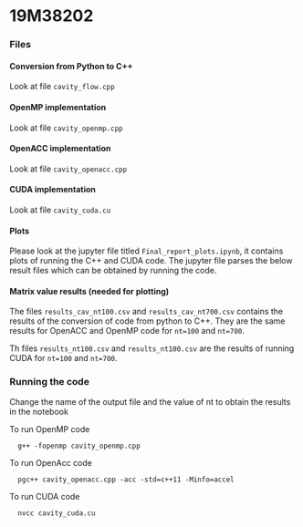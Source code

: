 # 19M38202
### Files

#### Conversion from Python to C++
Look at file `cavity_flow.cpp`

#### OpenMP implementation
Look at file `cavity_openmp.cpp`

#### OpenACC implementation
Look at file `cavity_openacc.cpp`

#### CUDA implementation
Look at file `cavity_cuda.cu`

#### Plots

Please look at the jupyter file titled `Final_report_plots.ipynb`, it contains plots of running the C++ and CUDA code. The jupyter file parses the below result files which can be obtained by running the code.

#### Matrix value results (needed for plotting)

The files `results_cav_nt100.csv` and `results_cav_nt700.csv` contains the results of the conversion of code from python to C++. They are the same results for OpenACC and OpenMP code for `nt=100` and `nt=700`.

Th files `results_nt100.csv` and `results_nt100.csv` are the results of running CUDA for `nt=100` and `nt=700`.

### Running the code

Change the name of the output file and the value of nt to obtain the results in the notebook 

To run OpenMP code    

      g++ -fopenmp cavity_openmp.cpp

To run OpenAcc code

      pgc++ cavity_openacc.cpp -acc -std=c++11 -Minfo=accel

To run CUDA code

      nvcc cavity_cuda.cu 
